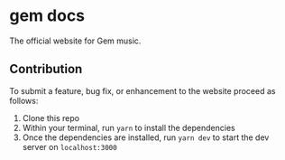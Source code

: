 # gem docs

The official website for Gem music.

## Contribution

To submit a feature, bug fix, or enhancement to the website proceed as follows:

1. Clone this repo
2. Within your terminal, run `yarn` to install the dependencies
3. Once the dependencies are installed, run `yarn dev` to start the dev server on `localhost:3000`
